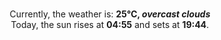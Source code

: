 <p  align="center"><br/>Currently, the weather is: <b> 25°C, <i>overcast clouds</i></b></br>Today, the sun rises at <b>04:55</b> and sets at <b>19:44</b>.</p>